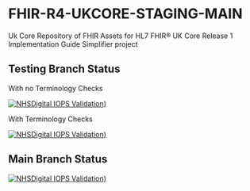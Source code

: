 # FHIR-R4-UKCORE-STAGING-MAIN

Uk Core Repository of FHIR Assets for HL7 FHIR® UK Core Release 1 Implementation Guide Simplifier project

## Testing Branch Status
 
 With no Terminology Checks 
 
  [![NHSDigital IOPS Validation)](https://github.com/NHSDigital/FHIR-R4-UKCORE-STAGING-MAIN/actions/workflows/validation-no-terminology.yml/badge.svg?branch=testing)](https://github.com/NHSDigital/FHIR-R4-UKCORE-STAGING-MAIN/actions/workflows/validation-no-terminology.yml?branch=testing)
  
  With Terminology Checks 
  
  [![NHSDigital IOPS Validation)](https://github.com/NHSDigital/FHIR-R4-UKCORE-STAGING-MAIN/actions/workflows/terminology.yml/badge.svg?branch=testing)](https://github.com/NHSDigital/FHIR-R4-UKCORE-STAGING-MAIN/actions/workflows/terminology.yml?branch=testing)

## Main Branch Status

 [![NHSDigital IOPS Validation)](https://github.com/NHSDigital/FHIR-R4-UKCORE-STAGING-MAIN/actions/workflows/validation-no-terminology.yml/badge.svg)](https://github.com/NHSDigital/FHIR-R4-UKCORE-STAGING-MAIN/actions/workflows/validation-no-terminology.yml)
